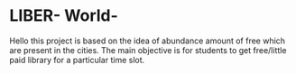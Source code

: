 # LIBER- World-

Hello this project is based on the idea of abundance amount of free  which  are present in the cities. The main objective is for students to get free/little paid library for a particular time slot.
